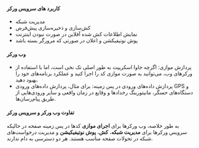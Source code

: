 #### کاربرد های سرویس ورکر
- مدیریت شبکه
-  کش‌سازی و ذخیره‌سازی پیش‌فرض
-  نمایش اطلاعات کش شده آفلاین در صورت نبودن اینترنت
-  پوش نوتیفیکشن و اعلان در صورتی که مرورگر بسته باشد
#### وب ورکر
-  پردازش موازی: اگرچه جاوا اسکریپت به طور اصلی تک نخی است، اما با استفاده از ورکرهای وب، می‌توانید به صورت موازی کد را اجرا کنید و عملکرد برنامه‌های خود را بهبود دهید.
-  پردازش داده‌های ورودی در پس زمینه: برای مثال، پردازش داده‌های ورودی GPS و دستگاه‌های حسگر، مانیتورینگ رخدادها و وقایع در زمان واقعی و سایر ورودی‌هایی از طریق پیام‌رسان‌ها.

#### تفاوت وب ورکر و سرویس ورکر
به طور خلاصه، وب ورکرها برای **اجرای موازی** کدها در پس زمینه صفحه در حالیکه سرویس ورکرها برای **مدیریت شبکه**، **کش**، **پوش نوتیفیکیشن** و مدیریت درخواست‌های شبکه در تحولات صفحه مناسب هستند. هر دو دسترسی به دام ندارند.
